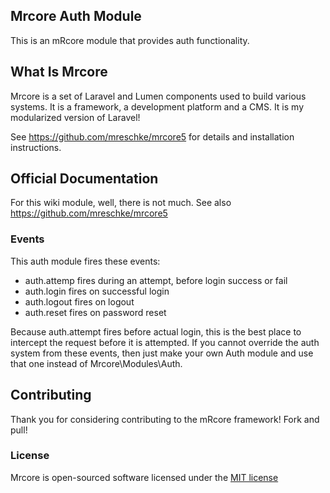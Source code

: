 ## Mrcore Auth Module

This is an mRcore module that provides auth functionality.

## What Is Mrcore

Mrcore is a set of Laravel and Lumen components used to build various systems.
It is a framework, a development platform and a CMS.  It is my modularized version of Laravel!

See https://github.com/mreschke/mrcore5 for details and installation instructions.

## Official Documentation

For this wiki module, well, there is not much.  See also https://github.com/mreschke/mrcore5

### Events

This auth module fires these events:

* auth.attemp fires during an attempt, before login success or fail
* auth.login fires on successful login
* auth.logout fires on logout
* auth.reset fires on password reset

Because auth.attempt fires before actual login, this is the best place to
intercept the request before it is attempted.  If you cannot override
the auth system from these events, then just make your own Auth module
and use that one instead of Mrcore\Modules\Auth.

## Contributing

Thank you for considering contributing to the mRcore framework!  Fork and pull!

### License

Mrcore is open-sourced software licensed under the [MIT license](http://mreschke.com/license/mit)
